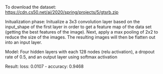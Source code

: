 To download the dataset:
https://cdn.cs50.net/ai/2020/spring/projects/5/gtsrb.zip 

Initualization phase:
Initualize a 3x3 convolution layer based on the input_shape of the first layer in order to get a feature map of the data set (getting the best features of the image). Next, apply a max pooling of 2x2 to reduce the size of the images. The resulting images will then be flatten out into an input layer.

Model:
Four hidden layers with each 128 nodes (relu activation), a dropout rate of 0.5, and an output layer using softmax activation

Result: loss: 0.0107 - accuracy: 0.9468
